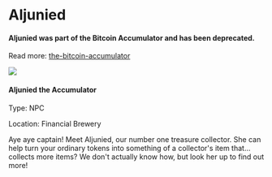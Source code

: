 # Aljunied

#### Aljunied was part of the Bitcoin Accumulator and has been deprecated.

Read more: [the-bitcoin-accumulator](../the-bitcoin-accumulator/ "mention")

![](../.gitbook/assets/character\_frame\_aljunied.png)

#### Aljunied the Accumulator

Type: NPC

Location: Financial Brewery

Aye aye captain! Meet Aljunied, our number one treasure collector. She can help turn your ordinary tokens into something of a collector's item that... collects more items? We don't actually know how, but look her up to find out more!
